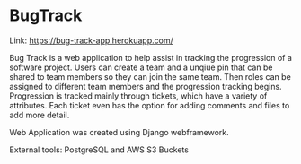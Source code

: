 # BugTrack

Link: https://bug-track-app.herokuapp.com/

Bug Track is a web application to help assist in tracking the progression of a software project. Users can create a team and a unqiue pin that can be shared to team members so they can join the same team. Then roles can be assigned to different team members and the progression tracking begins. Progression is tracked mainly through tickets, which have a variety of attributes. Each ticket even has the option for adding comments and files to add more detail.

Web Application was created using Django webframework.

External tools: PostgreSQL and AWS S3 Buckets
